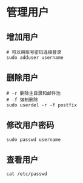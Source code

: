 # 管理用户

## 增加用户
```
# 可以用账号密码连接登录
sudo adduser username
```

## 删除用户
```
# -r 删除主目录和邮件池
# -f 强制删除
sudo userdel -r -f postfix
```

## 修改用户密码

```
sudo passwd username
```

## 查看用户

```
cat /etc/passwd
```

